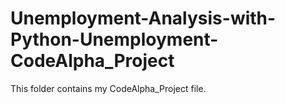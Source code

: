 # Unemployment-Analysis-with-Python-Unemployment-CodeAlpha_Project
This folder contains my  CodeAlpha_Project file.
